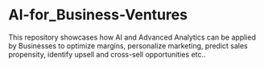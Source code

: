 # AI-for_Business-Ventures
This repository showcases how AI and Advanced Analytics can be applied by Businesses to optimize margins, personalize marketing, predict sales propensity, identify upsell and cross-sell opportunities etc..

